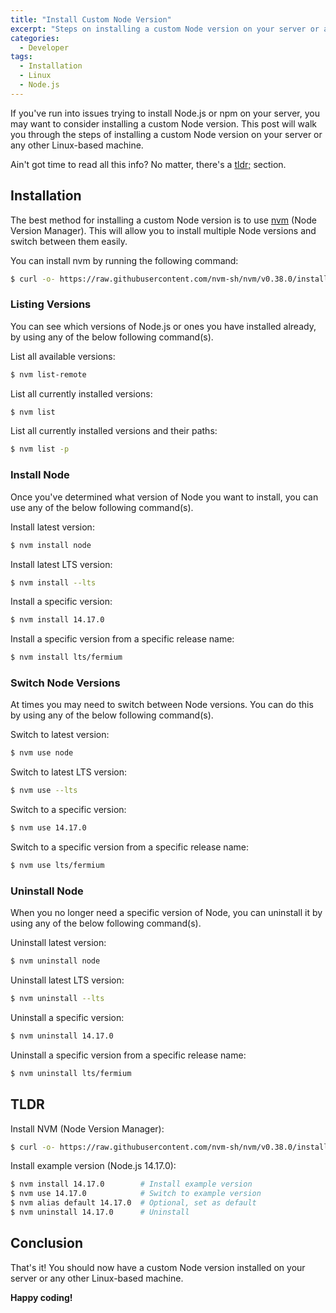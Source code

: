 ```yaml
---
title: "Install Custom Node Version"
excerpt: "Steps on installing a custom Node version on your server or any other Linux-based machine."
categories:
  - Developer
tags:
  - Installation
  - Linux
  - Node.js
---
```


If you've run into issues trying to install Node.js or npm on your server, you may want to consider installing a custom Node version. This post will walk you through the steps of installing a custom Node version on your server or any other Linux-based machine.

Ain't got time to read all this info? No matter, there's a [tldr;](#tldr) section.

## Installation

The best method for installing a custom Node version is to use [nvm](https://github.com/nvm-sh/nvm#install-script) (Node Version Manager). This will allow you to install multiple Node versions and switch between them easily.

You can install nvm by running the following command:

```bash
$ curl -o- https://raw.githubusercontent.com/nvm-sh/nvm/v0.38.0/install.sh | bash
```

### Listing Versions

You can see which versions of Node.js or ones you have installed already, by using any of the below following command(s).

List all available versions:
```bash
$ nvm list-remote
```

List all currently installed versions:
```bash
$ nvm list
```

List all currently installed versions and their paths:
```bash
$ nvm list -p
```

### Install Node

Once you've determined what version of Node you want to install, you can use any of the below following command(s).

Install latest version:
```bash
$ nvm install node
```

Install latest LTS version:
```bash
$ nvm install --lts
```

Install a specific version:
```bash
$ nvm install 14.17.0
```

Install a specific version from a specific release name:
```bash
$ nvm install lts/fermium
```

### Switch Node Versions

At times you may need to switch between Node versions. You can do this by using any of the below following command(s).

Switch to latest version:
```bash
$ nvm use node
```

Switch to latest LTS version:
```bash
$ nvm use --lts
```

Switch to a specific version:
```bash
$ nvm use 14.17.0
```

Switch to a specific version from a specific release name:
```bash
$ nvm use lts/fermium
```

### Uninstall Node

When you no longer need a specific version of Node, you can uninstall it by using any of the below following command(s).

Uninstall latest version:
```bash
$ nvm uninstall node
```

Uninstall latest LTS version:
```bash
$ nvm uninstall --lts
```

Uninstall a specific version:
```bash
$ nvm uninstall 14.17.0
```

Uninstall a specific version from a specific release name:
```bash
$ nvm uninstall lts/fermium
```


## TLDR

Install NVM (Node Version Manager):
```bash
$ curl -o- https://raw.githubusercontent.com/nvm-sh/nvm/v0.38.0/install.sh | bash # Install nvm
```

Install example version (Node.js 14.17.0):
```bash
$ nvm install 14.17.0        # Install example version
$ nvm use 14.17.0            # Switch to example version  
$ nvm alias default 14.17.0  # Optional, set as default 
$ nvm uninstall 14.17.0      # Uninstall
```


## Conclusion

That's it! You should now have a custom Node version installed on your server or any other Linux-based machine.

**Happy coding!**
